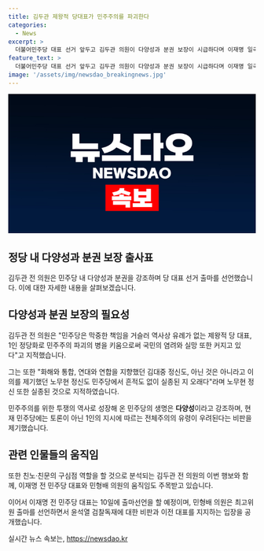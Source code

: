 ```yaml
---
title: 김두관 제왕적 당대표가 민주주의를 파괴한다
categories:
  - News
excerpt: >
  더불어민주당 대표 선거 앞두고 김두관 의원이 다양성과 분권 보장이 시급하다며 이재명 일극체제를 비판하고 대표 출마를 선언했다. 김 의원은 민주당의 다양성 부족과 일렬종대로 돌격하는 전체주의를 비판하며 당원들의 자유로운 토론을 강조했다. 또한, 이재명 전 대표와는 대조적으로 ‘친노·친문’의 구심점 역할을 강조하며 출마의지를 드러냈다. 민형배 의원도 최고위원 출마를 선언하며 윤석열 검찰독재를 근본적 해결책으로 제시했다.
feature_text: >
  더불어민주당 대표 선거 앞두고 김두관 의원이 다양성과 분권 보장이 시급하다며 이재명 일극체제를 비판하고 대표 출마를 선언했다. 김 의원은 민주당의 다양성 부족과 일렬종대로 돌격하는 전체주의를 비판하며 당원들의 자유로운 토론을 강조했다. 또한, 이재명 전 대표와는 대조적으로 ‘친노·친문’의 구심점 역할을 강조하며 출마의지를 드러냈다. 민형배 의원도 최고위원 출마를 선언하며 윤석열 검찰독재를 근본적 해결책으로 제시했다.
image: '/assets/img/newsdao_breakingnews.jpg'
---
```


<p><img src="/assets/img/newsdao_breakingnews.jpg" alt="ranknews 속보" /></p>

<h2 data-ke-size="size26">정당 내 다양성과 분권 보장 출사표</h2>

<p data-ke-size="size16">김두관 전 의원은 민주당 내 다양성과 분권을 강조하며 당 대표 선거 출마를 선언했습니다. 이에 대한 자세한 내용을 살펴보겠습니다.</p>

<h2 data-ke-size="size26">다양성과 분권 보장의 필요성</h2>

<p data-ke-size="size16">김두관 전 의원은 "민주당은 막중한 책임을 거슬러 역사상 유례가 없는 제왕적 당 대표, 1인 정당화로 민주주의 파괴의 병을 키움으로써 국민의 염려와 실망 또한 커지고 있다"고 지적했습니다.</p>

<p data-ke-size="size16">그는 또한 "화해와 통합, 연대와 연합을 지향했던 김대중 정신도, 아닌 것은 아니라고 이의를 제기했던 노무현 정신도 민주당에서 흔적도 없이 실종된 지 오래다"라며 노무현 정신 또한 실종된 것으로 지적하였습니다.</p>

<p data-ke-size="size16">민주주의를 위한 투쟁의 역사로 성장해 온 민주당의 생명은 <b>다양성</b>이라고 강조하며, 현재 민주당에는 토론이 아닌 1인의 지시에 따르는 전체주의의 유령이 우려된다는 비판을 제기했습니다.</p>

<h2 data-ke-size="size26">관련 인물들의 움직임</h2>

<p data-ke-size="size16">또한 친노·친문의 구심점 역할을 할 것으로 분석되는 김두관 전 의원의 이번 행보와 함께, 이재명 전 민주당 대표와 민형배 의원의 움직임도 주목받고 있습니다.</p>

<p data-ke-size="size16">이어서 이재명 전 민주당 대표는 10일에 출마선언을 할 예정이며, 민형배 의원은 최고위원 출마를 선언하면서 윤석열 검찰독재에 대한 비판과 이전 대표를 지지하는 입장을 공개했습니다.</p>
실시간 뉴스 속보는, <a href="https://newsdao.kr" rel="dofollow">https://newsdao.kr</a>



